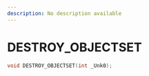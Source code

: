 ```yaml
---
description: No description available 
---
```


# DESTROY_OBJECTSET

```cpp
void DESTROY_OBJECTSET(int _Unk0);
```